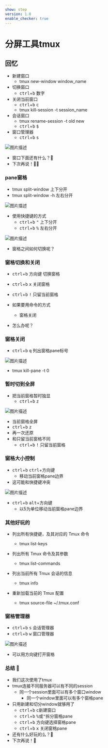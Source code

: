 ```yaml
---
show: step
version: 1.0
enable_checker: true
---
```


# 分屏工具tmux

## 回忆
- 新建窗口
	- tmux new-window window_name
- 切换窗口
	- <kbd>ctrl</kbd>+<kbd>b</kbd> <kbd>数字</kbd>
- 关闭当前窗口
	- <kbd>ctrl</kbd>+<kbd>b</kbd> <kbd>c</kbd>
	- tmux kill-session -t session_name
- 会话窗口
	- tmux rename-session -t old new	
	- <kbd>ctrl</kbd>+<kbd>b</kbd> <kbd>$</kbd>
- 窗口管理器
	- <kbd>ctrl</kbd>+<kbd>b</kbd> <kbd>s</kbd>

![图片描述](https://doc.shiyanlou.com/courses/uid1190679-20220903-1662210670959)

- 窗口下面还有什么？🤔
- 下次再说！👋🏻

### pane窗格

- tmux split-window 上下分开
- tmux split-window -h 左右分开

![图片描述](https://doc.shiyanlou.com/courses/uid1190679-20210927-1632748849379)

- 使用快捷键的方式
	- <kbd>ctrl</kbd>+<kbd>b</kbd> <kbd>"</kbd>  上下分开
	- <kbd>ctrl</kbd>+<kbd>b</kbd> <kbd>%</kbd>  左右分开

![图片描述](https://doc.shiyanlou.com/courses/uid1190679-20211209-1639025794089)

- 窗格之间如何切换呢？

### 窗格切换和关闭

- <kbd>ctrl</kbd>+<kbd>b</kbd> <kbd>方向键</kbd>  切换窗格
- <kbd>ctrl</kbd>+<kbd>b</kbd> <kbd>x</kbd>  关闭窗格
- <kbd>ctrl</kbd>+<kbd>b</kbd> <kbd>!</kbd> 只留当前窗格

- 如果要用命令的方式
	- 窗格关闭
- 怎么办呢？

### 窗格关闭

- <kbd>ctrl</kbd>+<kbd>b</kbd> <kbd>q</kbd>  列出窗格pane标号

![图片描述](https://doc.shiyanlou.com/courses/uid1190679-20210927-1632749332619)

- tmux kill-pane -t 0

### 暂时切到全屏

- 把当前窗格暂时独显
	- <kbd>ctrl</kbd>+<kbd>b</kbd> <kbd>z</kbd> 

![图片描述](https://doc.shiyanlou.com/courses/uid1190679-20220903-1662211373680)

- 当前窗格全屏
- <kbd>ctrl</kbd>+<kbd>b</kbd> <kbd>z</kbd> 
- 再一次还原
- 和只留当前窗格不同
	- <kbd>ctrl</kbd>+<kbd>b</kbd> <kbd>!</kbd> 只留当前窗格

### 窗格大小控制

- <kbd>ctrl</kbd>+<kbd>b</kbd> <kbd>ctrl</kbd>+<kbd>方向键</kbd>
	- 移动当前窗格pane边界
- 这可能和快捷键冲突

![图片描述](https://doc.shiyanlou.com/courses/uid1190679-20220903-1662211613420)


- <kbd>ctrl</kbd>+<kbd>b</kbd> <kbd>alt</kbd>+<kbd>方向键</kbd>
	- 以5为单位移动当前窗格pane边界

### 其他好玩的

- 列出所有快捷键，及其对应的 Tmux 命令
	- tmux list-keys

- 列出所有 Tmux 命令及其参数
	- tmux list-commands

- 列出当前所有 Tmux 会话的信息
	- tmux info

- 重新加载当前的 Tmux 配置
	- tmux source-file ~/.tmux.conf

### 窗格管理器

- <kbd>ctrl</kbd>+<kbd>b</kbd> <kbd>s</kbd> 会话管理器
- <kbd>ctrl</kbd>+<kbd>b</kbd> <kbd>w</kbd> 窗口管理器

![图片描述](https://doc.shiyanlou.com/courses/uid1190679-20220903-1662211845944)

- 可以用方向键打开窗格

### 总结 🤨
- 我们这次使用了tmux
- tmux连接不同服务器可以有不同的session
	- 同一个session里面可以有多个窗口window
		- 同一个window里面可以有多个窗格pane
- 只用新建和切分window就够用了
	- <kbd>ctrl</kbd>+<kbd>b</kbd> <kbd>c</kbd>新建窗口
	- <kbd>ctrl</kbd>+<kbd>b</kbd> <kbd>%</kbd>或<kbd>"</kbd>拆分窗格pane
	- <kbd>ctrl</kbd>+<kbd>b</kbd> <kbd>方向键</kbd>选择窗格pane
	- <kbd>ctrl</kbd>+<kbd>b</kbd> <kbd>x</kbd> 关闭窗格pane
- 还有什么好玩的么？🤔
- 下次再说！👋

